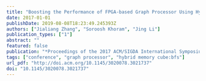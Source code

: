```yaml
---
title: "Boosting the Performance of FPGA-based Graph Processor Using Hybrid Memory Cube: A Case for Breadth First Search"
date: 2017-01-01
publishDate: 2019-08-08T18:23:49.245393Z
authors: ["Jialiang Zhang", "Soroosh Khoram", "Jing Li"]
publication_types: ["1"]
abstract: ""
featured: false
publication: "*Proceedings of the 2017 ACM/SIGDA International Symposium on Field-Programmable Gate Arrays*"
tags: ["conference", "graph processor", "hybrid memory cube:bfs"]
url_pdf: "http://doi.acm.org/10.1145/3020078.3021737"
doi: "10.1145/3020078.3021737"
---
```


